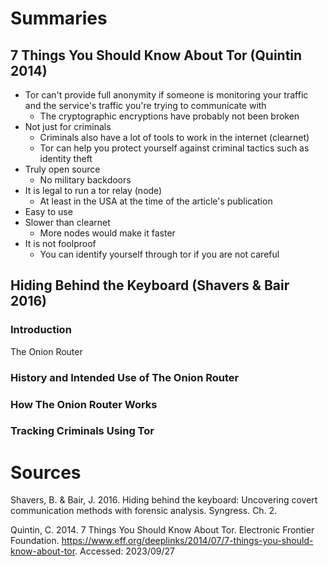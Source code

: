 # Summaries

## 7 Things You Should Know About Tor (Quintin 2014)

- Tor can't provide full anonymity if someone is monitoring your traffic and the service's traffic you're trying to communicate with
  - The cryptographic encryptions have probably not been broken
- Not just for criminals
  - Criminals also have a lot of tools to work in the internet (clearnet)
  - Tor can help you protect yourself against criminal tactics such as identity theft
- Truly open source
  - No military backdoors
- It is legal to run a tor relay (node)
  - At least in the USA at the time of the article's publication
- Easy to use
- Slower than clearnet
  - More nodes would make it faster
- It is not foolproof
  - You can identify yourself through tor if you are not careful

## Hiding Behind the Keyboard (Shavers & Bair 2016)

### Introduction

The Onion Router

### History and Intended Use of The Onion Router

### How The Onion Router Works

### Tracking Criminals Using Tor

# Sources

Shavers, B. & Bair, J. 2016. Hiding behind the keyboard: Uncovering covert communication methods with forensic analysis. Syngress. Ch. 2.

Quintin, C. 2014. 7 Things You Should Know About Tor. Electronic Frontier Foundation. https://www.eff.org/deeplinks/2014/07/7-things-you-should-know-about-tor. Accessed: 2023/09/27
